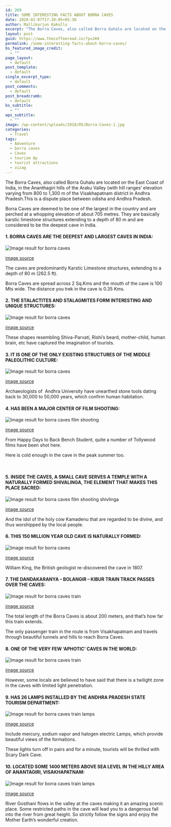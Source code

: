 ```yaml
---
id: 269
title: SOME INTERESTING FACTS ABOUT BORRA CAVES
date: 2020-02-07T17:20:05+05:30
author: Mallikarjun Kakollu
excerpt: "The Borra Caves, also called Borra Guhalu are located on the East Coast of India, in the Ananthagiri hills of the Araku Valley (with hill ranges' elevation varying from 800 to 1,300 m [2,600 to 4,300 ft]) of the Visakhapatnam district in Andhra Pradesh.This is a dispute place between odisha and Andhra Pradesh."
layout: post
guid: https://www.thecoffeeread.in/?p=269
permalink: /some-interesting-facts-about-borra-caves/
bs_featured_image_credit:
  - ""
page_layout:
  - default
post_template:
  - default
single_excerpt_type:
  - default
post_comments:
  - default
post_breadcrumb:
  - default
bs_subtitle:
  - ""
wps_subtitle:
  - ""
image: /wp-content/uploads/2018/05/Borra-Caves-1.jpg
categories:
  - Travel
tags:
  - Adventure
  - borra caves
  - Caves
  - tourism Ap
  - tourist attractions
  - vizag
---
```

The Borra Caves, also called Borra Guhalu are located on the East Coast of India, in the Ananthagiri hills of the Araku Valley (with hill ranges&#8217; elevation varying from 800 to 1,300 m of the Visakhapatnam district in Andhra Pradesh.This is a dispute place between odisha and Andhra Pradesh.

Borra Caves are deemed to be one of the largest in the country and are perched at a whopping elevation of about 705 metres. They are basically karstic limestone structures extending to a depth of 80 m and are considered to be the deepest cave in India.

#### **1. BORRA CAVES ARE THE DEEPEST AND LARGEST CAVES IN INDIA:**

![Image result for borra caves](https://upload.wikimedia.org/wikipedia/commons/f/f6/Borra-caves_1.jpg) 

[image source](https://www.google.co.in/search?q=borra+caves&tbm=isch&source=lnt&tbs=isz:lt,islt:xga&sa=X&ved=0ahUKEwje78Wjw-naAhXDVLwKHRQgARQQpwUIHw&biw=1366&bih=588&dpr=1#imgrc=RmfhxgHu7J9L0M:)

The caves are predominantly Karstic Limestone structures, extending to a depth of 80 m (262.5 ft).

Borra Caves are spread across 2 Sq.Kms and the mouth of the cave is 100 Mts wide. The distance you trek in the cave is 0.35 Kms.

#### **2. THE STALACTITES AND STALAGMITES FORM INTERESTING AND UNIQUE STRUCTURES:**

![Image result for borra caves](http://2.bp.blogspot.com/-35OQRU82_mM/VDVqp96ZXqI/AAAAAAAAGQA/v4NV1bnlq68/s1600/Borra%2BCaves%2B01.jpg) 

[image source](https://www.google.co.in/search?q=borra+caves&tbm=isch&source=lnt&tbs=isz:lt,islt:xga&sa=X&ved=0ahUKEwje78Wjw-naAhXDVLwKHRQgARQQpwUIHw&biw=1366&bih=588&dpr=1#imgrc=JRPC7or6z36jeM:)

These shapes resembling Shiva-Parvati, Rishi’s beard, mother-child, human brain, etc have captured the imagination of tourists.

#### **3. IT IS ONE OF THE ONLY EXISTING STRUCTURES OF THE MIDDLE PALEOLITHIC CULTURE:**

![Image result for borra caves](https://www.holidify.com/images/compressed/783.jpg) 

[image source](https://www.google.co.in/search?q=borra+caves&tbm=isch&source=lnt&tbs=isz:lt,islt:xga&sa=X&ved=0ahUKEwje78Wjw-naAhXDVLwKHRQgARQQpwUIHw&biw=1366&bih=588&dpr=1#imgrc=WTlYU5ufGxeA4M:)

Archaeologists of  Andhra University have unearthed stone tools dating back to 30,000 to 50,000 years, which confirm human habitation.

#### **4. HAS BEEN A MAJOR CENTER OF FILM SHOOTING:**

![Image result for borra caves film shooting](http://hillstarholidays.com/wp-content/uploads/2018/01/Borra-Caves-1.jpg) 

[image source](https://www.google.co.in/search?biw=1366&bih=588&tbs=isz%3Alt%2Cislt%3Axga&tbm=isch&sa=1&ei=K_7qWv-pEMio8QWw1bXIDQ&q=borra+caves+film+shooting&oq=borra+caves+film+shooting&gs_l=psy-ab.3...107602.111751.0.112076.14.14.0.0.0.0.217.1845.0j8j2.10.0....0...1c.1.64.psy-ab..4.2.399...0j0i67k1j0i8i30k1j0i24k1.0.pYdgeec14mw#imgrc=3YVrbpAgWSp-4M:)

From Happy Days to Back Bench Student, quite a number of Tollywood films have been shot here.

Here is cold enough in the cave in the peak summer too.

&nbsp;

#### **5. INSIDE THE CAVES, A SMALL CAVE SERVES A TEMPLE WITH A NATURALLY FORMED SHIVALINGA, THE ELEMENT THAT MAKES THIS PLACE SACRED:**

![Image result for borra caves film shooting shivlinga](https://d1u4oo4rb13yy8.cloudfront.net/vgddatshat-1516629012.jpg) 

[image source](https://www.google.co.in/search?biw=1366&bih=588&tbs=isz%3Alt%2Cislt%3Axga&tbm=isch&sa=1&ei=nP7qWvfbKYyC8gWN9aygBQ&q=borra+caves+film+shooting+shivlinga&oq=borra+caves+film+shooting+shivlinga&gs_l=psy-ab.3...36181.40835.0.41059.10.10.0.0.0.0.190.1389.0j8.8.0....0...1c.1.64.psy-ab..2.0.0....0.PZTsdD2Ler0#imgrc=Z-NwUL6ucbzZoM:)

And the idol of the holy cow Kamadenu that are regarded to be divine, and thus worshipped by the local people.

#### **6. THIS 150 MILLION YEAR OLD CAVE IS NATURALLY FORMED:**

![Image result for borra caves](https://static.toiimg.com/photo/msid-57421543/57421543.jpg?666849) 

[image source](https://www.google.co.in/search?biw=1366&bih=588&tbs=isz%3Alt%2Cislt%3Axga&tbm=isch&sa=1&ei=x_7qWqDeGIzT8QXTj6PgAw&q=borra+caves&oq=borra+caves&gs_l=psy-ab.3..0i67k1j0l9.56398.56398.0.56641.1.1.0.0.0.0.217.217.2-1.1.0....0...1c.1.64.psy-ab..0.1.215....0.fzga5D_bn0E#imgrc=Tjgp3CKStD3wSM:)

William King, the British geologist re-discovered the cave in 1807.

#### **7. THE DANDAKARANYA – BOLANGIR – KIBUR TRAIN TRACK PASSES OVER THE CAVES:**

![Image result for borra caves train](http://static.panoramio.com/photos/large/19650990.jpg) 

[image source](https://www.google.co.in/search?biw=1366&bih=588&tbs=isz%3Alt%2Cislt%3Axga&tbm=isch&sa=1&ei=Lf_qWqKUNIOh0gSkxIK4Bw&q=borra+caves+train&oq=borra+caves+train&gs_l=psy-ab.3..0j0i24k1l2.7050.7050.0.7547.1.1.0.0.0.0.190.190.0j1.1.0....0...1c.1.64.psy-ab..0.1.189....0.4PVOIxcZXd4#imgrc=xS-Rat2rV5ffeM:)

The total length of the Borra Caves is about 200 meters, and that’s how far this train extends.

The only passenger train in the route is from Visakhapatnam and travels through beautiful tunnels and hills to reach Borra Caves.

#### **8. ONE OF THE VERY FEW ‘APHOTIC’ CAVES IN THE WORLD:**

![Image result for borra caves train](https://i.ytimg.com/vi/HdjGRk7onxs/maxresdefault.jpg) 

[<span style="text-transform: initial;">image source</span>](https://www.google.co.in/search?biw=1366&bih=588&tbs=isz%3Alt%2Cislt%3Axga&tbm=isch&sa=1&ei=Lf_qWqKUNIOh0gSkxIK4Bw&q=borra+caves+train&oq=borra+caves+train&gs_l=psy-ab.3..0j0i24k1l2.7050.7050.0.7547.1.1.0.0.0.0.190.190.0j1.1.0....0...1c.1.64.psy-ab..0.1.189....0.4PVOIxcZXd4#imgdii=q_ZUyd4s4ZnBiM:&imgrc=KpgIFjRFLDM7-M:)

<span style="text-transform: initial;">However, some locals are believed to have said that there is a twilight zone in the caves with limited light penetration.</span>

#### **9. HAS 26 LAMPS INSTALLED BY THE ANDHRA PRADESH STATE TOURISM DEPARTMENT:**

![Image result for borra caves train lamps](https://indiantouristblog.files.wordpress.com/2015/08/borra_caves_lingam.jpg) 

[image source](https://www.google.co.in/search?biw=1366&bih=588&tbs=isz%3Alt%2Cislt%3Axga&tbm=isch&sa=1&ei=Nv_qWqfHPIe30gSB7LrABQ&q=borra+caves+train+lamps&oq=borra+caves+train+lamps&gs_l=psy-ab.3...71582.76521.0.76679.16.12.4.0.0.0.362.1237.0j5j0j1.6.0....0...1c.1.64.psy-ab..7.3.193...0i24k1.0.jbimzbgDXF8#imgdii=NYZ2E_EKKS6asM:&imgrc=_gWI3LOvxZUB4M:)

Include mercury, sodium vapor and halogen electric Lamps, which provide beautiful views of the formations.

These lights turn off in pairs and for a minute, tourists will be thrilled with Scary Dark Cave.

#### 

#### **10. LOCATED SOME 1400 METERS ABOVE SEA LEVEL IN THE HILLY AREA OF ANANTAGIRI, VISAKHAPATNAM:**

![Image result for borra caves train lamps](https://www.travelur.com/blog/wp-content/uploads/2017/07/belum-caves-natural-wonders-of-india.jpg) 

[image source](https://www.google.co.in/search?biw=1366&bih=588&tbs=isz%3Alt%2Cislt%3Axga&tbm=isch&sa=1&ei=Nv_qWqfHPIe30gSB7LrABQ&q=borra+caves+train+lamps&oq=borra+caves+train+lamps&gs_l=psy-ab.3...71582.76521.0.76679.16.12.4.0.0.0.362.1237.0j5j0j1.6.0....0...1c.1.64.psy-ab..7.3.193...0i24k1.0.jbimzbgDXF8#imgrc=zSykmsjbISyBQM:)

River Gosthani flows in the valley at the caves making it an amazing scenic place. Some restricted paths in the cave will lead you to a dangerous fall into the river from great height. So strictly follow the signs and enjoy the Mother Earth’s wonderful creation.